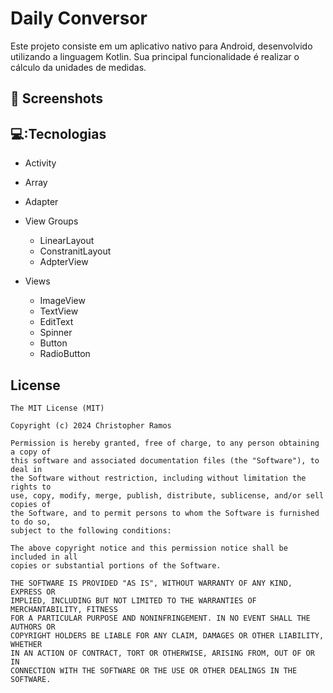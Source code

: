  # Daily Conversor
 Este projeto consiste em um aplicativo nativo para Android, desenvolvido utilizando a linguagem Kotlin. Sua principal funcionalidade é realizar o cálculo da unidades de medidas.


 ## :camera_flash: Screenshots


 

 ## 💻:Tecnologias
- Activity
- Array
- Adapter
- View Groups
  - LinearLayout
  - ConstranitLayout
  - AdpterView
    
- Views 
  - ImageView
  - TextView
  - EditText
  - Spinner
  - Button
  - RadioButton


 ## License
```
The MIT License (MIT)

Copyright (c) 2024 Christopher Ramos 

Permission is hereby granted, free of charge, to any person obtaining a copy of
this software and associated documentation files (the "Software"), to deal in
the Software without restriction, including without limitation the rights to
use, copy, modify, merge, publish, distribute, sublicense, and/or sell copies of
the Software, and to permit persons to whom the Software is furnished to do so,
subject to the following conditions:

The above copyright notice and this permission notice shall be included in all
copies or substantial portions of the Software.

THE SOFTWARE IS PROVIDED "AS IS", WITHOUT WARRANTY OF ANY KIND, EXPRESS OR
IMPLIED, INCLUDING BUT NOT LIMITED TO THE WARRANTIES OF MERCHANTABILITY, FITNESS
FOR A PARTICULAR PURPOSE AND NONINFRINGEMENT. IN NO EVENT SHALL THE AUTHORS OR
COPYRIGHT HOLDERS BE LIABLE FOR ANY CLAIM, DAMAGES OR OTHER LIABILITY, WHETHER
IN AN ACTION OF CONTRACT, TORT OR OTHERWISE, ARISING FROM, OUT OF OR IN
CONNECTION WITH THE SOFTWARE OR THE USE OR OTHER DEALINGS IN THE SOFTWARE.
```
